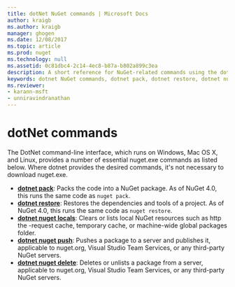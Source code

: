 ```yaml
---
title: dotNet NuGet commands | Microsoft Docs
author: kraigb
ms.author: kraigb
manager: ghogen
ms.date: 12/08/2017
ms.topic: article
ms.prod: nuget
ms.technology: null
ms.assetid: 0c81dbc4-2c14-4ec8-b87a-b802a899c3ea
description: A short reference for NuGet-related commands using the dotnet command-line interface.
keywords: dotnet NuGet commands, dotnet pack, dotnet restore, dotnet nuget locals, dotnet nuget push, dotnet nuget delete
ms.reviewer:
- karann-msft
- unniravindranathan
---
```


# dotNet commands

The DotNet command-line interface, which runs on Windows, Mac OS X, and Linux, provides a number of essential nuget.exe commands as listed below. Where dotnet provides the desired commands, it's not necessary to download nuget.exe.

- [**dotnet pack**](/dotnet/core/tools/dotnet-pack?tabs=netcore2x): Packs the code into a NuGet package. As of NuGet 4.0, this runs the same code as `nuget pack`.
- [**dotnet restore**](/dotnet/core/tools/dotnet-restore?tabs=netcore2x): Restores the dependencies and tools of a project. As of NuGet 4.0, this runs the same code as `nuget restore`.
- [**dotnet nuget locals**](/dotnet/core/tools/dotnet-nuget-locals): Clears or lists local NuGet resources such as http the -request cache, temporary cache, or machine-wide global packages folder.
- [**dotnet nuget push**](/dotnet/core/tools/dotnet-nuget-push): Pushes a package to a server and publishes it, applicable to nuget.org, Visual Studio Team Services, or any third-party NuGet servers.
- [**dotnet nuget delete**](/dotnet/core/tools/dotnet-nuget-delete): Deletes or unlists a package from a  server, applicable to nuget.org, Visual Studio Team Services, or any third-party NuGet servers.
